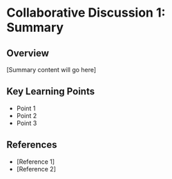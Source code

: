 # Collaborative Discussion 1: Summary

## Overview
[Summary content will go here]

## Key Learning Points
- Point 1
- Point 2
- Point 3

## References
- [Reference 1]
- [Reference 2] 